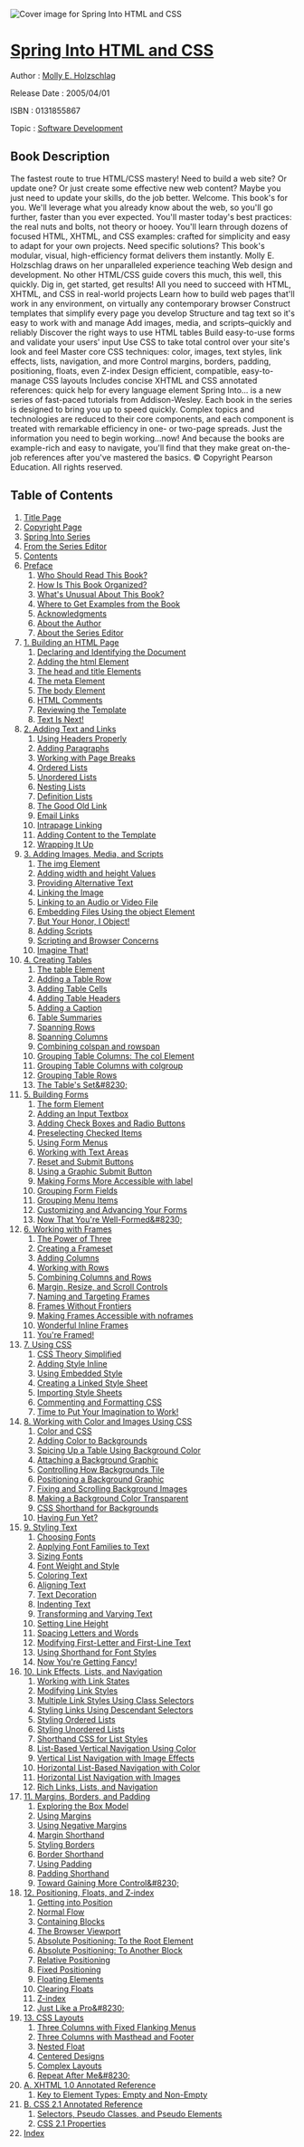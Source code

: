 ![Cover image for Spring Into HTML and CSS](https://imgdetail.ebookreading.net/cover/cover/software_development/EB0131855867.jpg)

[Spring Into HTML and CSS](https://ebookreading.net/view/book/Spring+Into+HTML+and+CSS-EB0131855867_1.html "Spring Into HTML and CSS")
====================================================================================================================

Author : [Molly E. Holzschlag](https://ebookreading.net/search/author/Molly+E.+Holzschlag)

Release Date : 2005/04/01

ISBN : 0131855867

Topic : [Software Development](https://ebookreading.net/search/category/software-development)

Book Description
-----------------

The fastest route to true HTML/CSS mastery!
Need to build a web site? Or update one? Or just create some effective new web content? Maybe you just need to update your skills, do the job better.
Welcome. This book's for you. We'll leverage what you already know about the web, so you'll go further, faster than you ever expected. You'll master today's best practices: the real nuts and bolts, not theory or hooey. You'll learn through dozens of focused HTML, XHTML, and CSS examples: crafted for simplicity and easy to adapt for your own projects.
Need specific solutions? This book's modular, visual, high-efficiency format delivers them instantly. Molly E. Holzschlag draws on her unparalleled experience teaching Web design and development. No other HTML/CSS guide covers this much, this well, this quickly. Dig in, get started, get results!
All you need to succeed with HTML, XHTML, and CSS in real-world projects
Learn how to build web pages that'll work in any environment, on virtually any contemporary browser
Construct templates that simplify every page you develop
Structure and tag text so it's easy to work with and manage
Add images, media, and scripts–quickly and reliably
Discover the right ways to use HTML tables
Build easy-to-use forms and validate your users' input
Use CSS to take total control over your site's look and feel
Master core CSS techniques: color, images, text styles, link effects, lists, navigation, and more
Control margins, borders, padding, positioning, floats, even Z-index
Design efficient, compatible, easy-to-manage CSS layouts
Includes concise XHTML and CSS annotated references: quick help for every language element
Spring Into... is a new series of fast-paced tutorials from Addison-Wesley. Each book in the series is designed to bring you up to speed quickly. Complex topics and technologies are reduced to their core components, and each component is treated with remarkable efficiency in one- or two-page spreads. Just the information you need to begin working...now! And because the books are example-rich and easy to navigate, you'll find that they make great on-the-job references after you've mastered the basics.
© Copyright Pearson Education. All rights reserved.
              
Table of Contents
-----------------

1. [Title Page](https://ebookreading.net/view/book/Spring+Into+HTML+and+CSS-EB0131855867_4.html#id371644)
1. [Copyright Page](https://ebookreading.net/view/book/Spring+Into+HTML+and+CSS-EB0131855867_4.html#id370961)
1. [Spring Into Series](https://ebookreading.net/view/book/Spring+Into+HTML+and+CSS-EB0131855867_2.html)
1. [From the Series Editor](https://ebookreading.net/view/book/Spring+Into+HTML+and+CSS-EB0131855867_3.html)
1. [Contents](https://ebookreading.net/view/book/Spring+Into+HTML+and+CSS-EB0131855867_5.html)
1. [Preface](https://ebookreading.net/view/book/Spring+Into+HTML+and+CSS-EB0131855867_6.html)
    1. [Who Should Read This Book?](https://ebookreading.net/view/book/Spring+Into+HTML+and+CSS-EB0131855867_6.html#fm01lev1sec2)
    1. [How Is This Book Organized?](https://ebookreading.net/view/book/Spring+Into+HTML+and+CSS-EB0131855867_7.html)
    1. [What&#39;s Unusual About This Book?](https://ebookreading.net/view/book/Spring+Into+HTML+and+CSS-EB0131855867_8.html)
    1. [Where to Get Examples from the Book](https://ebookreading.net/view/book/Spring+Into+HTML+and+CSS-EB0131855867_9.html)
    1. [Acknowledgments](https://ebookreading.net/view/book/Spring+Into+HTML+and+CSS-EB0131855867_10.html)
    1. [About the Author](https://ebookreading.net/view/book/Spring+Into+HTML+and+CSS-EB0131855867_11.html)
    1. [About the Series Editor](https://ebookreading.net/view/book/Spring+Into+HTML+and+CSS-EB0131855867_12.html)
1. [1. Building an HTML Page](https://ebookreading.net/view/book/Spring+Into+HTML+and+CSS-EB0131855867_13.html)
    1. [Declaring and Identifying the Document](https://ebookreading.net/view/book/Spring+Into+HTML+and+CSS-EB0131855867_13.html#ch01lev1sec1)
    1. [Adding the html Element](https://ebookreading.net/view/book/Spring+Into+HTML+and+CSS-EB0131855867_14.html)
    1. [The head and title Elements](https://ebookreading.net/view/book/Spring+Into+HTML+and+CSS-EB0131855867_15.html)
    1. [The meta Element](https://ebookreading.net/view/book/Spring+Into+HTML+and+CSS-EB0131855867_16.html)
    1. [The body Element](https://ebookreading.net/view/book/Spring+Into+HTML+and+CSS-EB0131855867_17.html)
    1. [HTML Comments](https://ebookreading.net/view/book/Spring+Into+HTML+and+CSS-EB0131855867_18.html)
    1. [Reviewing the Template](https://ebookreading.net/view/book/Spring+Into+HTML+and+CSS-EB0131855867_19.html)
    1. [Text Is Next!](https://ebookreading.net/view/book/Spring+Into+HTML+and+CSS-EB0131855867_20.html)
1. [2. Adding Text and Links](https://ebookreading.net/view/book/Spring+Into+HTML+and+CSS-EB0131855867_21.html)
    1. [Using Headers Properly](https://ebookreading.net/view/book/Spring+Into+HTML+and+CSS-EB0131855867_21.html#ch02lev1sec1)
    1. [Adding Paragraphs](https://ebookreading.net/view/book/Spring+Into+HTML+and+CSS-EB0131855867_22.html)
    1. [Working with Page Breaks](https://ebookreading.net/view/book/Spring+Into+HTML+and+CSS-EB0131855867_23.html)
    1. [Ordered Lists](https://ebookreading.net/view/book/Spring+Into+HTML+and+CSS-EB0131855867_24.html)
    1. [Unordered Lists](https://ebookreading.net/view/book/Spring+Into+HTML+and+CSS-EB0131855867_25.html)
    1. [Nesting Lists](https://ebookreading.net/view/book/Spring+Into+HTML+and+CSS-EB0131855867_26.html)
    1. [Definition Lists](https://ebookreading.net/view/book/Spring+Into+HTML+and+CSS-EB0131855867_27.html)
    1. [The Good Old Link](https://ebookreading.net/view/book/Spring+Into+HTML+and+CSS-EB0131855867_28.html)
    1. [Email Links](https://ebookreading.net/view/book/Spring+Into+HTML+and+CSS-EB0131855867_29.html)
    1. [Intrapage Linking](https://ebookreading.net/view/book/Spring+Into+HTML+and+CSS-EB0131855867_30.html)
    1. [Adding Content to the Template](https://ebookreading.net/view/book/Spring+Into+HTML+and+CSS-EB0131855867_31.html)
    1. [Wrapping It Up](https://ebookreading.net/view/book/Spring+Into+HTML+and+CSS-EB0131855867_32.html)
1. [3. Adding Images, Media, and Scripts](https://ebookreading.net/view/book/Spring+Into+HTML+and+CSS-EB0131855867_33.html)
    1. [The img Element](https://ebookreading.net/view/book/Spring+Into+HTML+and+CSS-EB0131855867_33.html#ch03lev1sec1)
    1. [Adding width and height Values](https://ebookreading.net/view/book/Spring+Into+HTML+and+CSS-EB0131855867_34.html)
    1. [Providing Alternative Text](https://ebookreading.net/view/book/Spring+Into+HTML+and+CSS-EB0131855867_35.html)
    1. [Linking the Image](https://ebookreading.net/view/book/Spring+Into+HTML+and+CSS-EB0131855867_36.html)
    1. [Linking to an Audio or Video File](https://ebookreading.net/view/book/Spring+Into+HTML+and+CSS-EB0131855867_37.html)
    1. [Embedding Files Using the object Element](https://ebookreading.net/view/book/Spring+Into+HTML+and+CSS-EB0131855867_38.html)
    1. [But Your Honor, I Object!](https://ebookreading.net/view/book/Spring+Into+HTML+and+CSS-EB0131855867_39.html)
    1. [Adding Scripts](https://ebookreading.net/view/book/Spring+Into+HTML+and+CSS-EB0131855867_40.html)
    1. [Scripting and Browser Concerns](https://ebookreading.net/view/book/Spring+Into+HTML+and+CSS-EB0131855867_41.html)
    1. [Imagine That!](https://ebookreading.net/view/book/Spring+Into+HTML+and+CSS-EB0131855867_42.html)
1. [4. Creating Tables](https://ebookreading.net/view/book/Spring+Into+HTML+and+CSS-EB0131855867_43.html)
    1. [The table Element](https://ebookreading.net/view/book/Spring+Into+HTML+and+CSS-EB0131855867_43.html#ch04lev1sec1)
    1. [Adding a Table Row](https://ebookreading.net/view/book/Spring+Into+HTML+and+CSS-EB0131855867_44.html)
    1. [Adding Table Cells](https://ebookreading.net/view/book/Spring+Into+HTML+and+CSS-EB0131855867_45.html)
    1. [Adding Table Headers](https://ebookreading.net/view/book/Spring+Into+HTML+and+CSS-EB0131855867_46.html)
    1. [Adding a Caption](https://ebookreading.net/view/book/Spring+Into+HTML+and+CSS-EB0131855867_47.html)
    1. [Table Summaries](https://ebookreading.net/view/book/Spring+Into+HTML+and+CSS-EB0131855867_48.html)
    1. [Spanning Rows](https://ebookreading.net/view/book/Spring+Into+HTML+and+CSS-EB0131855867_49.html)
    1. [Spanning Columns](https://ebookreading.net/view/book/Spring+Into+HTML+and+CSS-EB0131855867_50.html)
    1. [Combining colspan and rowspan](https://ebookreading.net/view/book/Spring+Into+HTML+and+CSS-EB0131855867_51.html)
    1. [Grouping Table Columns: The col Element](https://ebookreading.net/view/book/Spring+Into+HTML+and+CSS-EB0131855867_52.html)
    1. [Grouping Table Columns with colgroup](https://ebookreading.net/view/book/Spring+Into+HTML+and+CSS-EB0131855867_53.html)
    1. [Grouping Table Rows](https://ebookreading.net/view/book/Spring+Into+HTML+and+CSS-EB0131855867_54.html)
    1. [The Table&#39;s Set&amp;#8230;](https://ebookreading.net/view/book/Spring+Into+HTML+and+CSS-EB0131855867_55.html)
1. [5. Building Forms](https://ebookreading.net/view/book/Spring+Into+HTML+and+CSS-EB0131855867_56.html)
    1. [The form Element](https://ebookreading.net/view/book/Spring+Into+HTML+and+CSS-EB0131855867_56.html#ch05lev1sec1)
    1. [Adding an Input Textbox](https://ebookreading.net/view/book/Spring+Into+HTML+and+CSS-EB0131855867_57.html)
    1. [Adding Check Boxes and Radio Buttons](https://ebookreading.net/view/book/Spring+Into+HTML+and+CSS-EB0131855867_58.html)
    1. [Preselecting Checked Items](https://ebookreading.net/view/book/Spring+Into+HTML+and+CSS-EB0131855867_59.html)
    1. [Using Form Menus](https://ebookreading.net/view/book/Spring+Into+HTML+and+CSS-EB0131855867_60.html)
    1. [Working with Text Areas](https://ebookreading.net/view/book/Spring+Into+HTML+and+CSS-EB0131855867_61.html)
    1. [Reset and Submit Buttons](https://ebookreading.net/view/book/Spring+Into+HTML+and+CSS-EB0131855867_62.html)
    1. [Using a Graphic Submit Button](https://ebookreading.net/view/book/Spring+Into+HTML+and+CSS-EB0131855867_63.html)
    1. [Making Forms More Accessible with label](https://ebookreading.net/view/book/Spring+Into+HTML+and+CSS-EB0131855867_64.html)
    1. [Grouping Form Fields](https://ebookreading.net/view/book/Spring+Into+HTML+and+CSS-EB0131855867_65.html)
    1. [Grouping Menu Items](https://ebookreading.net/view/book/Spring+Into+HTML+and+CSS-EB0131855867_66.html)
    1. [Customizing and Advancing Your Forms](https://ebookreading.net/view/book/Spring+Into+HTML+and+CSS-EB0131855867_67.html)
    1. [Now That You&#39;re Well-Formed&amp;#8230;](https://ebookreading.net/view/book/Spring+Into+HTML+and+CSS-EB0131855867_68.html)
1. [6. Working with Frames](https://ebookreading.net/view/book/Spring+Into+HTML+and+CSS-EB0131855867_69.html)
    1. [The Power of Three](https://ebookreading.net/view/book/Spring+Into+HTML+and+CSS-EB0131855867_69.html#ch06lev1sec1)
    1. [Creating a Frameset](https://ebookreading.net/view/book/Spring+Into+HTML+and+CSS-EB0131855867_70.html)
    1. [Adding Columns](https://ebookreading.net/view/book/Spring+Into+HTML+and+CSS-EB0131855867_71.html)
    1. [Working with Rows](https://ebookreading.net/view/book/Spring+Into+HTML+and+CSS-EB0131855867_72.html)
    1. [Combining Columns and Rows](https://ebookreading.net/view/book/Spring+Into+HTML+and+CSS-EB0131855867_73.html)
    1. [Margin, Resize, and Scroll Controls](https://ebookreading.net/view/book/Spring+Into+HTML+and+CSS-EB0131855867_74.html)
    1. [Naming and Targeting Frames](https://ebookreading.net/view/book/Spring+Into+HTML+and+CSS-EB0131855867_75.html)
    1. [Frames Without Frontiers](https://ebookreading.net/view/book/Spring+Into+HTML+and+CSS-EB0131855867_76.html)
    1. [Making Frames Accessible with noframes](https://ebookreading.net/view/book/Spring+Into+HTML+and+CSS-EB0131855867_77.html)
    1. [Wonderful Inline Frames](https://ebookreading.net/view/book/Spring+Into+HTML+and+CSS-EB0131855867_78.html)
    1. [You&#39;re Framed!](https://ebookreading.net/view/book/Spring+Into+HTML+and+CSS-EB0131855867_79.html)
1. [7. Using CSS](https://ebookreading.net/view/book/Spring+Into+HTML+and+CSS-EB0131855867_80.html)
    1. [CSS Theory Simplified](https://ebookreading.net/view/book/Spring+Into+HTML+and+CSS-EB0131855867_80.html#ch07lev1sec1)
    1. [Adding Style Inline](https://ebookreading.net/view/book/Spring+Into+HTML+and+CSS-EB0131855867_81.html)
    1. [Using Embedded Style](https://ebookreading.net/view/book/Spring+Into+HTML+and+CSS-EB0131855867_82.html)
    1. [Creating a Linked Style Sheet](https://ebookreading.net/view/book/Spring+Into+HTML+and+CSS-EB0131855867_83.html)
    1. [Importing Style Sheets](https://ebookreading.net/view/book/Spring+Into+HTML+and+CSS-EB0131855867_84.html)
    1. [Commenting and Formatting CSS](https://ebookreading.net/view/book/Spring+Into+HTML+and+CSS-EB0131855867_85.html)
    1. [Time to Put Your Imagination to Work!](https://ebookreading.net/view/book/Spring+Into+HTML+and+CSS-EB0131855867_86.html)
1. [8. Working with Color and Images Using CSS](https://ebookreading.net/view/book/Spring+Into+HTML+and+CSS-EB0131855867_87.html)
    1. [Color and CSS](https://ebookreading.net/view/book/Spring+Into+HTML+and+CSS-EB0131855867_87.html#ch08lev1sec1)
    1. [Adding Color to Backgrounds](https://ebookreading.net/view/book/Spring+Into+HTML+and+CSS-EB0131855867_88.html)
    1. [Spicing Up a Table Using Background Color](https://ebookreading.net/view/book/Spring+Into+HTML+and+CSS-EB0131855867_89.html)
    1. [Attaching a Background Graphic](https://ebookreading.net/view/book/Spring+Into+HTML+and+CSS-EB0131855867_90.html)
    1. [Controlling How Backgrounds Tile](https://ebookreading.net/view/book/Spring+Into+HTML+and+CSS-EB0131855867_91.html)
    1. [Positioning a Background Graphic](https://ebookreading.net/view/book/Spring+Into+HTML+and+CSS-EB0131855867_92.html)
    1. [Fixing and Scrolling Background Images](https://ebookreading.net/view/book/Spring+Into+HTML+and+CSS-EB0131855867_93.html)
    1. [Making a Background Color Transparent](https://ebookreading.net/view/book/Spring+Into+HTML+and+CSS-EB0131855867_94.html)
    1. [CSS Shorthand for Backgrounds](https://ebookreading.net/view/book/Spring+Into+HTML+and+CSS-EB0131855867_95.html)
    1. [Having Fun Yet?](https://ebookreading.net/view/book/Spring+Into+HTML+and+CSS-EB0131855867_96.html)
1. [9. Styling Text](https://ebookreading.net/view/book/Spring+Into+HTML+and+CSS-EB0131855867_97.html)
    1. [Choosing Fonts](https://ebookreading.net/view/book/Spring+Into+HTML+and+CSS-EB0131855867_97.html#ch09lev1sec1)
    1. [Applying Font Families to Text](https://ebookreading.net/view/book/Spring+Into+HTML+and+CSS-EB0131855867_98.html)
    1. [Sizing Fonts](https://ebookreading.net/view/book/Spring+Into+HTML+and+CSS-EB0131855867_99.html)
    1. [Font Weight and Style](https://ebookreading.net/view/book/Spring+Into+HTML+and+CSS-EB0131855867_100.html)
    1. [Coloring Text](https://ebookreading.net/view/book/Spring+Into+HTML+and+CSS-EB0131855867_101.html)
    1. [Aligning Text](https://ebookreading.net/view/book/Spring+Into+HTML+and+CSS-EB0131855867_102.html)
    1. [Text Decoration](https://ebookreading.net/view/book/Spring+Into+HTML+and+CSS-EB0131855867_103.html)
    1. [Indenting Text](https://ebookreading.net/view/book/Spring+Into+HTML+and+CSS-EB0131855867_104.html)
    1. [Transforming and Varying Text](https://ebookreading.net/view/book/Spring+Into+HTML+and+CSS-EB0131855867_105.html)
    1. [Setting Line Height](https://ebookreading.net/view/book/Spring+Into+HTML+and+CSS-EB0131855867_106.html)
    1. [Spacing Letters and Words](https://ebookreading.net/view/book/Spring+Into+HTML+and+CSS-EB0131855867_107.html)
    1. [Modifying First-Letter and First-Line Text](https://ebookreading.net/view/book/Spring+Into+HTML+and+CSS-EB0131855867_108.html)
    1. [Using Shorthand for Font Styles](https://ebookreading.net/view/book/Spring+Into+HTML+and+CSS-EB0131855867_109.html)
    1. [Now You&#39;re Getting Fancy!](https://ebookreading.net/view/book/Spring+Into+HTML+and+CSS-EB0131855867_110.html)
1. [10. Link Effects, Lists, and Navigation](https://ebookreading.net/view/book/Spring+Into+HTML+and+CSS-EB0131855867_111.html)
    1. [Working with Link States](https://ebookreading.net/view/book/Spring+Into+HTML+and+CSS-EB0131855867_111.html#ch10lev1sec1)
    1. [Modifying Link Styles](https://ebookreading.net/view/book/Spring+Into+HTML+and+CSS-EB0131855867_112.html)
    1. [Multiple Link Styles Using Class Selectors](https://ebookreading.net/view/book/Spring+Into+HTML+and+CSS-EB0131855867_113.html)
    1. [Styling Links Using Descendant Selectors](https://ebookreading.net/view/book/Spring+Into+HTML+and+CSS-EB0131855867_114.html)
    1. [Styling Ordered Lists](https://ebookreading.net/view/book/Spring+Into+HTML+and+CSS-EB0131855867_115.html)
    1. [Styling Unordered Lists](https://ebookreading.net/view/book/Spring+Into+HTML+and+CSS-EB0131855867_116.html)
    1. [Shorthand CSS for List Styles](https://ebookreading.net/view/book/Spring+Into+HTML+and+CSS-EB0131855867_117.html)
    1. [List-Based Vertical Navigation Using Color](https://ebookreading.net/view/book/Spring+Into+HTML+and+CSS-EB0131855867_118.html)
    1. [Vertical List Navigation with Image Effects](https://ebookreading.net/view/book/Spring+Into+HTML+and+CSS-EB0131855867_119.html)
    1. [Horizontal List-Based Navigation with Color](https://ebookreading.net/view/book/Spring+Into+HTML+and+CSS-EB0131855867_120.html)
    1. [Horizontal List Navigation with Images](https://ebookreading.net/view/book/Spring+Into+HTML+and+CSS-EB0131855867_121.html)
    1. [Rich Links, Lists, and Navigation](https://ebookreading.net/view/book/Spring+Into+HTML+and+CSS-EB0131855867_122.html)
1. [11. Margins, Borders, and Padding](https://ebookreading.net/view/book/Spring+Into+HTML+and+CSS-EB0131855867_123.html)
    1. [Exploring the Box Model](https://ebookreading.net/view/book/Spring+Into+HTML+and+CSS-EB0131855867_123.html#ch11lev1sec1)
    1. [Using Margins](https://ebookreading.net/view/book/Spring+Into+HTML+and+CSS-EB0131855867_124.html)
    1. [Using Negative Margins](https://ebookreading.net/view/book/Spring+Into+HTML+and+CSS-EB0131855867_125.html)
    1. [Margin Shorthand](https://ebookreading.net/view/book/Spring+Into+HTML+and+CSS-EB0131855867_126.html)
    1. [Styling Borders](https://ebookreading.net/view/book/Spring+Into+HTML+and+CSS-EB0131855867_127.html)
    1. [Border Shorthand](https://ebookreading.net/view/book/Spring+Into+HTML+and+CSS-EB0131855867_128.html)
    1. [Using Padding](https://ebookreading.net/view/book/Spring+Into+HTML+and+CSS-EB0131855867_129.html)
    1. [Padding Shorthand](https://ebookreading.net/view/book/Spring+Into+HTML+and+CSS-EB0131855867_130.html)
    1. [Toward Gaining More Control&amp;#8230;](https://ebookreading.net/view/book/Spring+Into+HTML+and+CSS-EB0131855867_131.html)
1. [12. Positioning, Floats, and Z-index](https://ebookreading.net/view/book/Spring+Into+HTML+and+CSS-EB0131855867_132.html)
    1. [Getting into Position](https://ebookreading.net/view/book/Spring+Into+HTML+and+CSS-EB0131855867_132.html#ch12lev1sec1)
    1. [Normal Flow](https://ebookreading.net/view/book/Spring+Into+HTML+and+CSS-EB0131855867_133.html)
    1. [Containing Blocks](https://ebookreading.net/view/book/Spring+Into+HTML+and+CSS-EB0131855867_134.html)
    1. [The Browser Viewport](https://ebookreading.net/view/book/Spring+Into+HTML+and+CSS-EB0131855867_135.html)
    1. [Absolute Positioning: To the Root Element](https://ebookreading.net/view/book/Spring+Into+HTML+and+CSS-EB0131855867_136.html)
    1. [Absolute Positioning: To Another Block](https://ebookreading.net/view/book/Spring+Into+HTML+and+CSS-EB0131855867_137.html)
    1. [Relative Positioning](https://ebookreading.net/view/book/Spring+Into+HTML+and+CSS-EB0131855867_138.html)
    1. [Fixed Positioning](https://ebookreading.net/view/book/Spring+Into+HTML+and+CSS-EB0131855867_139.html)
    1. [Floating Elements](https://ebookreading.net/view/book/Spring+Into+HTML+and+CSS-EB0131855867_140.html)
    1. [Clearing Floats](https://ebookreading.net/view/book/Spring+Into+HTML+and+CSS-EB0131855867_141.html)
    1. [Z-index](https://ebookreading.net/view/book/Spring+Into+HTML+and+CSS-EB0131855867_142.html)
    1. [Just Like a Pro&amp;#8230;](https://ebookreading.net/view/book/Spring+Into+HTML+and+CSS-EB0131855867_143.html)
1. [13. CSS Layouts](https://ebookreading.net/view/book/Spring+Into+HTML+and+CSS-EB0131855867_144.html)
    1. [Three Columns with Fixed Flanking Menus](https://ebookreading.net/view/book/Spring+Into+HTML+and+CSS-EB0131855867_144.html#ch13lev1sec1)
    1. [Three Columns with Masthead and Footer](https://ebookreading.net/view/book/Spring+Into+HTML+and+CSS-EB0131855867_145.html)
    1. [Nested Float](https://ebookreading.net/view/book/Spring+Into+HTML+and+CSS-EB0131855867_146.html)
    1. [Centered Designs](https://ebookreading.net/view/book/Spring+Into+HTML+and+CSS-EB0131855867_147.html)
    1. [Complex Layouts](https://ebookreading.net/view/book/Spring+Into+HTML+and+CSS-EB0131855867_148.html)
    1. [Repeat After Me&amp;#8230;](https://ebookreading.net/view/book/Spring+Into+HTML+and+CSS-EB0131855867_149.html)
1. [A. XHTML 1.0 Annotated Reference](https://ebookreading.net/view/book/Spring+Into+HTML+and+CSS-EB0131855867_150.html)
    1. [Key to Element Types: Empty and Non-Empty](https://ebookreading.net/view/book/Spring+Into+HTML+and+CSS-EB0131855867_151.html)
1. [B. CSS 2.1 Annotated Reference](https://ebookreading.net/view/book/Spring+Into+HTML+and+CSS-EB0131855867_152.html)
    1. [Selectors, Pseudo Classes, and Pseudo Elements](https://ebookreading.net/view/book/Spring+Into+HTML+and+CSS-EB0131855867_152.html#app02lev1sec1)
    1. [CSS 2.1 Properties](https://ebookreading.net/view/book/Spring+Into+HTML+and+CSS-EB0131855867_153.html)
1. [Index](https://ebookreading.net/view/book/Spring+Into+HTML+and+CSS-EB0131855867_154.html)
